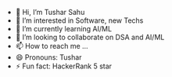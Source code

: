 - 👋 Hi, I’m Tushar Sahu
- 👀 I’m interested in Software, new Techs
- 🌱 I’m currently learning AI/ML
- 💞️ I’m looking to collaborate on DSA and AI/ML
- 📫 How to reach me ...
- 😄 Pronouns: Tushar
- ⚡ Fun fact: HackerRank 5 star

<!---
Tushar sahu is a ✨ special ✨ repository because its `README.md` (this file) appears on your GitHub profile.
You can click the Preview link to take a look at your changes.
--->
